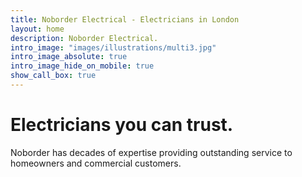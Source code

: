 ```yaml
---
title: Noborder Electrical - Electricians in London
layout: home
description: Noborder Electrical.
intro_image: "images/illustrations/multi3.jpg"
intro_image_absolute: true
intro_image_hide_on_mobile: true
show_call_box: true
---
```


# Electricians you can trust.

Noborder has decades of expertise providing outstanding service to homeowners and commercial customers.
